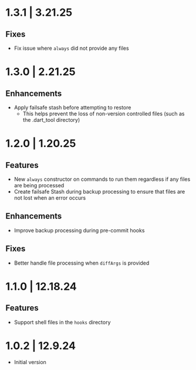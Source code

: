 <!--  -->

# 1.3.1 | 3.21.25

## Fixes

- Fix issue where `always` did not provide any files

# 1.3.0 | 2.21.25

## Enhancements

- Apply failsafe stash before attempting to restore
  - This helps prevent the loss of non-version controlled files (such as the .dart_tool directory)

# 1.2.0 | 1.20.25

## Features

- New `always` constructor on commands to run them regardless if any files are being processed
- Create failsafe Stash during backup processing to ensure that files are not lost when an error occurs

## Enhancements

- Improve backup processing during pre-commit hooks

## Fixes

- Better handle file processing when `diffArgs` is provided

# 1.1.0 | 12.18.24

## Features

- Support shell files in the `hooks` directory

# 1.0.2 | 12.9.24

- Initial version
